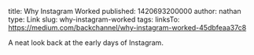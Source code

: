 title: Why Instagram Worked
published: 1420693200000
author: nathan
type: Link
slug: why-instagram-worked
tags: linksTo: https://medium.com/backchannel/why-instagram-worked-45dbfeaa37c8


A neat look back at the early days of Instagram.